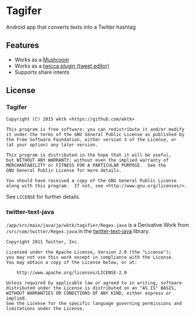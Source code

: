 # Tagifer

Android app that converts texts into a Twitter hashtag

## Features

- Works as a [Mushroom](http://simeji.me/blog/make_mushroom)
- Works as a [twicca plugin (tweet editor)](http://twicca.r246.jp/developers/edit_tweet_action/)
- Supports share intents

## License

### Tagifer

```
Copyright (C) 2015 wktk <https://github.com/wktk>

This program is free software: you can redistribute it and/or modify
it under the terms of the GNU General Public License as published by
the Free Software Foundation, either version 3 of the License, or
(at your option) any later version.

This program is distributed in the hope that it will be useful,
but WITHOUT ANY WARRANTY; without even the implied warranty of
MERCHANTABILITY or FITNESS FOR A PARTICULAR PURPOSE.  See the
GNU General Public License for more details.

You should have received a copy of the GNU General Public License
along with this program.  If not, see <http://www.gnu.org/licenses/>.
```

See `LICENSE` for further details.

### twitter-text-java

`/app/src/main/java/jp/wktk/tagifier/Regex.java` is a Derivative Work
from `/src/com/twitter/Regex.java` in the [twitter-text-java] library.

[twitter-text-java]: https://github.com/twitter/twitter-text/tree/master/java

```
Copyright 2011 Twitter, Inc.

Licensed under the Apache License, Version 2.0 (the "License");
you may not use this work except in compliance with the License.
You may obtain a copy of the License below, or at:

    http://www.apache.org/licenses/LICENSE-2.0

Unless required by applicable law or agreed to in writing, software
distributed under the License is distributed on an "AS IS" BASIS,
WITHOUT WARRANTIES OR CONDITIONS OF ANY KIND, either express or implied.
See the License for the specific language governing permissions and
limitations under the License.
```
